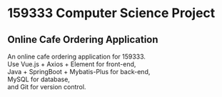 # 159333 Computer Science Project
## Online Cafe Ordering Application
An online cafe ordering application for 159333. <br>
Use Vue.js + Axios + Element for front-end, <br>
Java + SpringBoot + Mybatis-Plus for back-end, <br>
MySQL for database, <br>
and Git for version control. <br>

